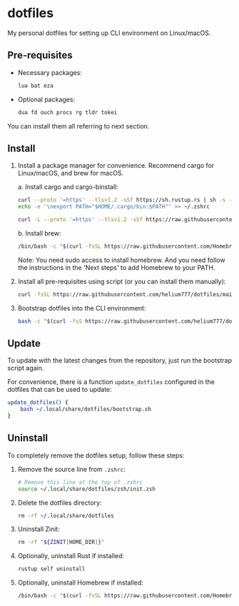 # dotfiles

My personal dotfiles for setting up CLI environment on Linux/macOS.

## Pre-requisites

- Necessary packages:

    ```bash
    lua bat eza
    ```

- Optional packages:

    ```bash
    dua fd ouch procs rg tldr tokei
    ```

You can install them all referring to next section.

## Install

1. Install a package manager for convenience. Recommend cargo for Linux/macOS, and brew for macOS.

    a. Install cargo and cargo-binstall:

    ```bash
    curl --proto '=https' --tlsv1.2 -sSf https://sh.rustup.rs | sh -s -- -y --no-modify-path
    echo -e '\nexport PATH="$HOME/.cargo/bin:$PATH"' >> ~/.zshrc

    curl -L --proto '=https' --tlsv1.2 -sSf https://raw.githubusercontent.com/cargo-bins/cargo-binstall/main/install-from-binstall-release.sh | bash
    ```

    b. Install brew:

    ```bash
    /bin/bash -c "$(curl -fsSL https://raw.githubusercontent.com/Homebrew/install/HEAD/install.sh)"
    ```

    Note: You need sudo access to install homebrew. And you need follow the instructions in the 'Next steps' to add Homebrew to your PATH.

2. Install all pre-requisites using script (or you can install them manually):

    ```bash
    curl -fsSL https://raw.githubusercontent.com/helium777/dotfiles/main/install.sh | bash
    ```

3. Bootstrap dotfiles into the CLI environment:

    ```bash
    bash -c "$(curl -fsS https://raw.githubusercontent.com/helium777/dotfiles/main/bootstrap.sh)"
    ```

## Update

To update with the latest changes from the repository, just run the bootstrap script again.

For convenience, there is a function `update_dotfiles` configured in the dotfiles that can be used to update:

```bash
update_dotfiles() {
    bash ~/.local/share/dotfiles/bootstrap.sh
}
```

## Uninstall

To completely remove the dotfiles setup, follow these steps:

1. Remove the source line from `.zshrc`:
    ```bash
    # Remove this line at the top of .zshrc
    source ~/.local/share/dotfiles/zsh/init.zsh
    ```

2. Delete the dotfiles directory:
    ```bash
    rm -rf ~/.local/share/dotfiles
    ```

3. Uninstall Zinit:

    ```bash
    rm -rf "${ZINIT[HOME_DIR]}"
    ```

4. Optionally, uninstall Rust if installed:

    ```bash
    rustup self uninstall
    ```

5. Optionally, uninstall Homebrew if installed:

    ```bash
    /bin/bash -c "$(curl -fsSL https://raw.githubusercontent.com/Homebrew/install/HEAD/uninstall.sh)"
    ```
